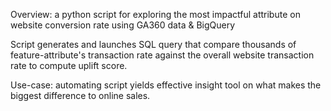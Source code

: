 Overview: a python script for exploring the most impactful attribute on website conversion rate using GA360 data & BigQuery 

Script generates and launches SQL query that compare thousands of feature-attribute's transaction rate against the overall website transaction rate to compute uplift score. 

Use-case: automating script yields effective insight tool on what makes the biggest difference to online sales.

